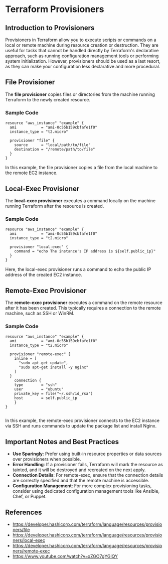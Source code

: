 # Terraform Provisioners

## Introduction to Provisioners

Provisioners in Terraform allow you to execute scripts or commands on a local or remote machine during resource creation or destruction. They are useful for tasks that cannot be handled directly by Terraform's declarative approach, such as running configuration management tools or performing system initialization. However, provisioners should be used as a last resort, as they can make your configuration less declarative and more procedural.

## File Provisioner

The **file provisioner** copies files or directories from the machine running Terraform to the newly created resource.

### Sample Code

```hcl
resource "aws_instance" "example" {
  ami           = "ami-0c55b159cbfafe1f0"
  instance_type = "t2.micro"

  provisioner "file" {
    source      = "local/path/to/file"
    destination = "/remote/path/to/file"
  }
}
```

In this example, the file provisioner copies a file from the local machine to the remote EC2 instance.

## Local-Exec Provisioner

The **local-exec provisioner** executes a command locally on the machine running Terraform after the resource is created.

### Sample Code

```hcl
resource "aws_instance" "example" {
  ami           = "ami-0c55b159cbfafe1f0"
  instance_type = "t2.micro"

  provisioner "local-exec" {
    command = "echo The instance's IP address is ${self.public_ip}"
  }
}
```

Here, the local-exec provisioner runs a command to echo the public IP address of the created EC2 instance.

## Remote-Exec Provisioner

The **remote-exec provisioner** executes a command on the remote resource after it has been created. This typically requires a connection to the remote machine, such as SSH or WinRM.

### Sample Code

```hcl
resource "aws_instance" "example" {
  ami           = "ami-0c55b159cbfafe1f0"
  instance_type = "t2.micro"

  provisioner "remote-exec" {
    inline = [
      "sudo apt-get update",
      "sudo apt-get install -y nginx"
    ]
  }
    connection {
    type        = "ssh"
    user        = "ubuntu"
    private_key = file("~/.ssh/id_rsa")
    host        = self.public_ip
    }
}


```

In this example, the remote-exec provisioner connects to the EC2 instance via SSH and runs commands to update the package list and install Nginx.

## Important Notes and Best Practices

- **Use Sparingly**: Prefer using built-in resource properties or data sources over provisioners when possible.
- **Error Handling**: If a provisioner fails, Terraform will mark the resource as tainted, and it will be destroyed and recreated on the next apply.
- **Connection Details**: For remote-exec, ensure that the connection details are correctly specified and that the remote machine is accessible.
- **Configuration Management**: For more complex provisioning tasks, consider using dedicated configuration management tools like Ansible, Chef, or Puppet.


## References

- https://developer.hashicorp.com/terraform/language/resources/provisioners/file
- https://developer.hashicorp.com/terraform/language/resources/provisioners/local-exec
- https://developer.hashicorp.com/terraform/language/resources/provisioners/remote-exec
- https://www.youtube.com/watch?v=xZGO7gYGlQY
